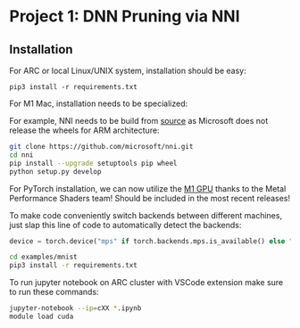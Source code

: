 # Project 1: DNN Pruning via NNI

## Installation
For ARC or local Linux/UNIX system, installation should be easy:
```
pip3 install -r requirements.txt
```

For M1 Mac, installation needs to be specialized:

For example, NNI needs to be build from [source](https://nni.readthedocs.io/en/stable/notes/build_from_source.html) as Microsoft does not release the wheels for ARM architecture:
```sh
git clone https://github.com/microsoft/nni.git
cd nni
pip install --upgrade setuptools pip wheel
python setup.py develop
```

For PyTorch installation, we can now utilize the [M1 GPU](https://towardsdatascience.com/installing-pytorch-on-apple-m1-chip-with-gpu-acceleration-3351dc44d67c) thanks to the Metal Performance Shaders team! Should be included in the most recent releases!

To make code conveniently switch backends between different machines, just slap this line of code to automatically detect the backends:

```python
device = torch.device("mps" if torch.backends.mps.is_available() else "cuda" if torch.cuda.is_available() else "cpu")
```

```sh
cd examples/mnist
pip3 install -r requirements.txt
```


To run jupyter notebook on ARC cluster with VSCode extension make sure to run these commands:
```sh
jupyter-notebook --ip=cXX *.ipynb
module load cuda
```

